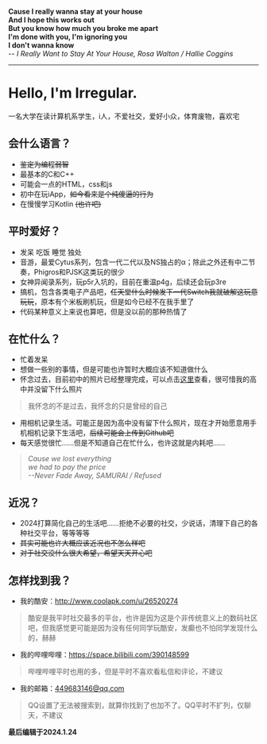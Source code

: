 **Cause I really wanna stay at your house**<br>
**And I hope this works out**<br>
**But you know how much you broke me apart**<br>
**I'm done with you, I'm ignoring you**<br>
**I don't wanna know**<br>
-- *I Really Want to Stay At Your House, Rosa Walton / Hallie Coggins*

---
# Hello, I'm Irregular.
一名大学在读计算机系学生，i人，不爱社交，爱好小众，体育废物，喜欢宅

## 会什么语言？
- ~~鉴定为编程弱智~~
- 最基本的C和C++
- 可能会一点的HTML，css和js
- 初中在玩iApp，~~如今看来是个纯傻逼的行为~~
- 在慢慢学习Kotlin ~~(也许吧)~~

## 平时爱好？
- 发呆 吃饭 睡觉 独处
- 音游，最爱Cytus系列，包含一代二代以及NS独占的α；除此之外还有中二节奏，Phigros和PJSK这类玩的很少
- 女神异闻录系列，玩p5r入坑的，目前在重温p4g，后续还会玩p3re
- 搞机，包含各类电子产品吧，~~任天堂什么时候发下一代Switch我就破解这玩意玩玩~~，原本有个米板刷机玩，但是如今已经不在我手里了
- 代码某种意义上来说也算吧，但是没以前的那种热情了

## 在忙什么？
- 忙着发呆
- 想做一些别的事情，但是可能也许暂时大概应该不知道做什么
- 怀念过去，目前初中的照片已经整理完成，可以点击[这里](https://github.com/Irregular2333/Irregular-Memories-Middle)查看，很可惜我的高中并没留下什么照片
> 我怀念的不是过去，我怀念的只是曾经的自己
- 用相机记录生活。可能正是因为高中没有留下什么照片，现在才开始愿意用手机相机记录下生活吧，~~后续可能会上传到Github吧~~
- 每天感觉很忙......但是不知道自己在忙什么，也许这就是内耗吧......
> *Cause we lost everything*<br>
*we had to pay the price*<br>*--Never Fade Away, SAMURAI / Refused*

## 近况？
- 2024打算简化自己的生活吧......拒绝不必要的社交，少说话，清理下自己的各种社交平台，等等等等
- ~~其实可能也许大概应该近况也不怎么样吧~~
- ~~对于社交没什么很大希望，希望天天开心吧~~

## 怎样找到我？
- 我的酷安：http://www.coolapk.com/u/26520274
> 酷安是我平时社交最多的平台，也许是因为这是个非传统意义上的数码社区吧，但我感觉更可能是因为没有任何同学玩酷安，发癫也不怕同学发现什么的，赫赫
- 我的哔哩哔哩：https://space.bilibili.com/390148599
> 哔哩哔哩平时也用的多，但是平时不喜欢看私信和评论，不建议
- 我的邮箱：449683146@qq.com
> QQ设置了无法被搜索到，就算你找到了也加不了。QQ平时不扩列，仅聊天，不建议

**最后编辑于2024.1.24**